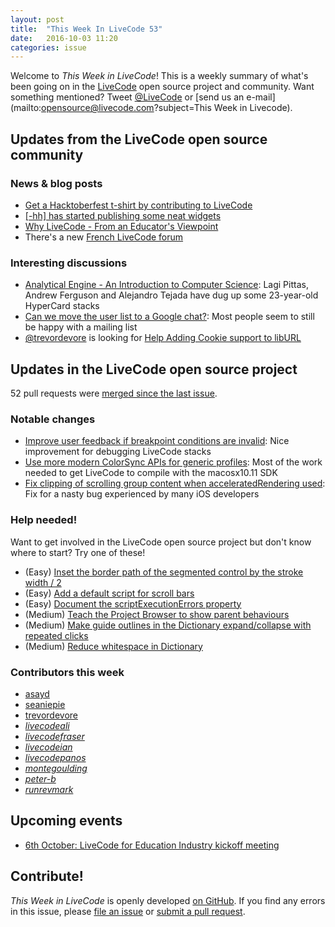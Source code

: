 ```yaml
---
layout: post
title:  "This Week In LiveCode 53"
date:   2016-10-03 11:20
categories: issue
---
```


Welcome to *This Week in LiveCode*!  This is a weekly summary of what's been
going on in the [LiveCode](https://livecode.com/) open source project and
community.  Want something mentioned?  Tweet
[@LiveCode](https://twitter.com/LiveCode) or
[send us an e-mail](mailto:opensource@livecode.com?subject=This Week in Livecode).

## Updates from the LiveCode open source community

### News & blog posts

- [Get a Hacktoberfest t-shirt by contributing to LiveCode](https://livecode.com/get-a-hacktoberfest-t-shirt-by-contributing-to-livecode/)
- [[-hh] has started publishing some neat widgets](http://forums.livecode.com/viewtopic.php?f=93&t=28020)
- [Why LiveCode - From an Educator's Viewpoint](http://forums.livecode.com/viewtopic.php?f=107&t=26709#p146400)
- There's a new [French LiveCode forum](http://livecode.rezolocal.com/)

### Interesting discussions

- [Analytical Engine - An Introduction to Computer Science](https://www.mail-archive.com/use-livecode@lists.runrev.com/msg79126.html): Lagi Pittas, Andrew Ferguson and Alejandro Tejada have dug up some 23-year-old HyperCard stacks
- [Can we move the user list to a Google chat?](https://www.mail-archive.com/use-livecode@lists.runrev.com/msg79091.html): Most people seem to still be happy with a mailing list
- [@trevordevore](https://github.com/trevordevore) is looking for [Help Adding Cookie support to libURL](https://www.mail-archive.com/use-livecode@lists.runrev.com/msg79040.html)

## Updates in the LiveCode open source project

52 pull requests were [merged since the last issue](https://github.com/search?utf8=%E2%9C%93&q=org%3Alivecode+is%3Apublic+is%3Apr+is%3Amerged+merged%3A2016-09-26..2016-10-02&type=Issues&ref=searchresults).

### Notable changes

- [Improve user feedback if breakpoint conditions are invalid](https://github.com/livecode/livecode-ide/pull/1380): Nice improvement for debugging LiveCode stacks
- [Use more modern ColorSync APIs for generic profiles](https://github.com/livecode/livecode/pull/4585): Most of the work needed to get LiveCode to compile with the macosx10.11 SDK
- [Fix clipping of scrolling group content when acceleratedRendering used](https://github.com/livecode/livecode/pull/4579): Fix for a nasty bug experienced by many iOS developers

<!---
### Bug of the week
-->

### Help needed!

Want to get involved in the LiveCode open source project but don't know where
to start?  Try one of these!

- (Easy) [Inset the border path of the segmented control by the stroke width / 2 ](http://quality.livecode.com/show_bug.cgi?id=18319)
- (Easy) [Add a default script for scroll bars](http://quality.livecode.com/show_bug.cgi?id=17975)
- (Easy) [Document the scriptExecutionErrors property](http://quality.livecode.com/show_bug.cgi?id=18147)
- (Medium) [Teach the Project Browser to show parent behaviours](http://quality.livecode.com/show_bug.cgi?id=18176)
- (Medium) [Make guide outlines in the Dictionary expand/collapse with repeated clicks](http://quality.livecode.com/show_bug.cgi?id=18184)
- (Medium) [Reduce whitespace in Dictionary](http://quality.livecode.com/show_bug.cgi?id=18278)

### Contributors this week

- [asayd](https://github.com/asayd)
- [seaniepie](https://github.com/seaniepie)
- [trevordevore](https://github.com/trevordevore)
- *[livecodeali](https://github.com/livecodeali)*
- *[livecodefraser](https://github.com/livecodefraser)*
- *[livecodeian](https://github.com/livecodeian)*
- *[livecodepanos](https://github.com/livecodepanos)*
- *[montegoulding](https://github.com/montegoulding)*
- *[peter-b](https://github.com/peter-b)*
- *[runrevmark](https://github.com/runrevmark)*

## Upcoming events

- [6th October: LiveCode for Education Industry kickoff meeting](http://forums.livecode.com/viewtopic.php?f=107&t=28034#p146870)

## Contribute!

*This Week in LiveCode* is openly developed
[on GitHub](https://github.com/livecode/this-week-in-livecode).
If you find any errors in this issue, please
[file an issue](https://github.com/livecode/this-week-in-livecode/issues) or
[submit a pull request](https://github.com/livecode/this-week-in-livecode/pulls).
